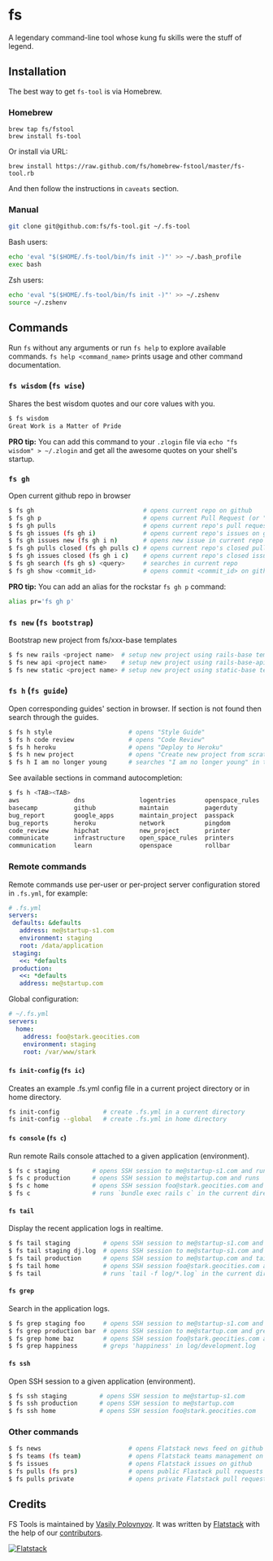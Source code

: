 fs
==========================================================================

A legendary command-line tool whose kung fu skills were the stuff of legend.


## Installation

The best way to get `fs-tool` is via Homebrew.

### Homebrew

```shell
brew tap fs/fstool
brew install fs-tool
```

Or install via URL:

```
brew install https://raw.github.com/fs/homebrew-fstool/master/fs-tool.rb
```

And then follow the instructions in `caveats` section.

### Manual

```bash
git clone git@github.com:fs/fs-tool.git ~/.fs-tool
```

Bash users:

```bash
echo 'eval "$($HOME/.fs-tool/bin/fs init -)"' >> ~/.bash_profile
exec bash
```

Zsh users:

```bash
echo 'eval "$($HOME/.fs-tool/bin/fs init -)"' >> ~/.zshenv
source ~/.zshenv
```


## Commands

Run `fs` without any arguments or run `fs help` to explore available commands.
`fs help <command_name>` prints usage and other command documentation.

### `fs wisdom` (`fs wise`)

Shares the best wisdom quotes and our core values with you.

```bash
$ fs wisdom
Great Work is a Matter of Pride
```

**PRO tip:** You can add this command to your `.zlogin` file via `echo "fs wisdom" > ~/.zlogin` and get all the awesome quotes on your shell's startup.

### `fs gh`

Open current github repo in browser

```bash
$ fs gh                              # opens current repo on github
$ fs gh p                            # opens current Pull Request (or "Create Pull Request" page)
$ fs gh pulls                        # opens current repo's pull requests on github
$ fs gh issues (fs gh i)             # opens current repo's issues on github
$ fs gh issues new (fs gh i n)       # opens new issue in current repo on github
$ fs gh pulls closed (fs gh pulls c) # opens current repo's closed pull requests on github
$ fs gh issues closed (fs gh i c)    # opens current repo's closed issues on github
$ fs gh search (fs gh s) <query>     # searches in current repo
$ fs gh show <commit_id>             # opens commit <commit_id> on github
```

**PRO tip:** You can add an alias for the rockstar `fs gh p` command:
```bash
alias pr='fs gh p'
```

### `fs new` (`fs bootstrap`)

Bootstrap new project from fs/xxx-base templates

```bash
$ fs new rails <project name>  # setup new project using rails-base template
$ fs new api <project name>    # setup new project using rails-base-api template
$ fs new static <project name> # setup new project using static-base template
```

### `fs h` (`fs guide`)

Open corresponding guides' section in browser. If section is not found
then search through the guides.


```bash
$ fs h style                     # opens "Style Guide"
$ fs h code review               # opens "Code Review"
$ fs h heroku                    # opens "Deploy to Heroku"
$ fs h new project               # opens "Create new project from scratch"
$ fs h I am no longer young      # searches "I am no longer young" in the guides
```

See available sections in command autocompletion:

```bash
$ fs h <TAB><TAB>
aws               dns               logentries        openspace_rules   semaphore
basecamp          github            maintain          pagerduty         style
bug_report        google_apps       maintain_project  passpack          style_guide
bug_reports       heroku            network           pingdom           workflow
code_review       hipchat           new_project       printer
communicate       infrastructure    open_space_rules  printers
communication     learn             openspace         rollbar
```

### Remote commands

Remote commands use per-user or per-project server configuration
stored in `.fs.yml`, for example:

```yaml
# .fs.yml
servers:
 defaults: &defaults
   address: me@startup-s1.com
   environment: staging
   root: /data/application
 staging:
   <<: *defaults
 production:
   <<: *defaults
   address: me@startup.com
```

Global configuration:

```yaml
# ~/.fs.yml
servers:
  home:
    address: foo@stark.geocities.com
    environment: staging
    root: /var/www/stark
```

#### `fs init-config` (`fs ic`)

Creates an example .fs.yml config file in a current project directory or in home directory.

```bash
fs init-config            # create .fs.yml in a current directory
fs init-config --global   # create .fs.yml in home directory
```

#### `fs console` (`fs c`)

Run remote Rails console attached to a given application (environment).

```bash
$ fs c staging         # opens SSH session to me@startup-s1.com and runs `rails c` in app root
$ fs c production      # opens SSH session to me@startup.com and runs `rails c` in app root
$ fs c home            # opens SSH session foo@stark.geocities.com and runs `rails c` in app root
$ fs c                 # runs `bundle exec rails c` in the current directory
```

#### `fs tail`

Display the recent application logs in realtime.

```bash
$ fs tail staging         # opens SSH session to me@startup-s1.com and tails application log
$ fs tail staging dj.log  # opens SSH session to me@startup-s1.com and tails dj.log
$ fs tail production      # opens SSH session to me@startup.com and tails application log
$ fs tail home            # opens SSH session foo@stark.geocities.com and tails application log
$ fs tail                 # runs `tail -f log/*.log` in the current directory
```

#### `fs grep`

Search in the application logs.

```bash
$ fs grep staging foo     # opens SSH session to me@startup-s1.com and greps 'foo' in application log
$ fs grep production bar  # opens SSH session to me@startup.com and greps 'bar' in application log
$ fs grep home baz        # opens SSH session foo@stark.geocities.com and greps 'baz' in application log
$ fs grep happiness       # greps 'happiness' in log/development.log
```

#### `fs ssh`

Open SSH session to a given application (environment).

```bash
$ fs ssh staging         # opens SSH session to me@startup-s1.com
$ fs ssh production      # opens SSH session to me@startup.com
$ fs ssh home            # opens SSH session foo@stark.geocities.com
```

### Other commands

```bash
$ fs news                        # opens Flatstack news feed on github
$ fs teams (fs team)             # opens Flatstack teams management on github
$ fs issues                      # opens Flatstack issues on github
$ fs pulls (fs prs)              # opens public Flastack pull requests on github
$ fs pulls private               # opens private Flatstack pull requests on github
```

## Credits

FS Tools is maintained by [Vasily Polovnyov](http://github.com/vast).
It was written by [Flatstack](http://www.flatstack.com) with the help of our
[contributors](http://github.com/fs/fs-tool/contributors).


[![Flatstack](http://www.flatstack.com/assets/images/logo.png)](http://www.flatstack.com)

